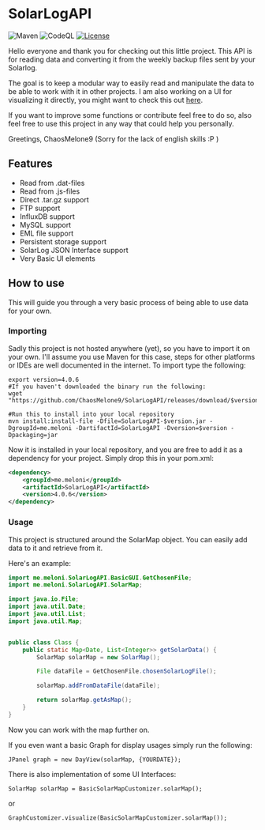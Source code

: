 # SolarLogAPI
![Maven](https://github.com/ChaosMelone9/SolarLogAPI/workflows/Java%20CI%20with%20Maven/badge.svg)
![CodeQL](https://github.com/ChaosMelone9/SolarLogAPI/workflows/CodeQL/badge.svg)
[![License](https://img.shields.io/badge/License-Apache%202.0-blue.svg)](https://github.com/ChaosMelone9/SolarLogAPI/blob/main/LICENSE)

Hello everyone and thank you for checking out this little project. This API is for reading data and converting it from the weekly backup files sent by your Solarlog.

The goal is to keep a modular way to easily read and manipulate the data to be able to work with it in other projects. I am also working on a UI for visualizing it directly, you might want to check this out [here](https://github.com/ChaosMelone9/SolarLogVisualizer).

If you want to improve some functions or contribute feel free to do so, also feel free to use this project in any way that could help you personally.

Greetings, ChaosMelone9
(Sorry for the lack of english skills :P )

## Features

- Read from .dat-files
- Read from .js-files
- Direct .tar.gz support
- FTP support
- InfluxDB support
- MySQL support
- EML file support
- Persistent storage support
- SolarLog JSON Interface support
- Very Basic UI elements

## How to use

This will guide you through a very basic process of being able to use data for your own.

### Importing 

Sadly this project is not hosted anywhere (yet), so you have to import it on your own. I'll assume you use Maven for this case, steps for other platforms or IDEs are well documented in the internet. To import type the following:

```
export version=4.0.6
#If you haven't downloaded the binary run the following:
wget "https://github.com/ChaosMelone9/SolarLogAPI/releases/download/$version/SolarLogAPI-$version.jar"

#Run this to install into your local repository
mvn install:install-file -Dfile=SolarLogAPI-$version.jar -DgroupId=me.meloni -DartifactId=SolarLogAPI -Dversion=$version -Dpackaging=jar
```

Now it is installed in your local repository, and you are free to add it as a dependency for your project.
Simply drop this in your pom.xml:

```xml
<dependency>
    <groupId>me.meloni</groupId>
    <artifactId>SolarLogAPI</artifactId>
    <version>4.0.6</version>
</dependency>
```

### Usage

This project is structured around the SolarMap object. You can easily add data to it and retrieve from it.

Here's an example:

```java
import me.meloni.SolarLogAPI.BasicGUI.GetChosenFile;
import me.meloni.SolarLogAPI.SolarMap;

import java.io.File;
import java.util.Date;
import java.util.List;
import java.util.Map;


public class Class {
    public static Map<Date, List<Integer>> getSolarData() {
        SolarMap solarMap = new SolarMap();

        File dataFile = GetChosenFile.chosenSolarLogFile();

        solarMap.addFromDataFile(dataFile);

        return solarMap.getAsMap();
    }
}
```

Now you can work with the map further on.

If you even want a basic Graph for display usages simply run the following:

```
JPanel graph = new DayView(solarMap, {YOURDATE});
```

There is also implementation of some UI Interfaces:
```
SolarMap solarMap = BasicSolarMapCustomizer.solarMap();
```
or 
```
GraphCustomizer.visualize(BasicSolarMapCustomizer.solarMap());
```
